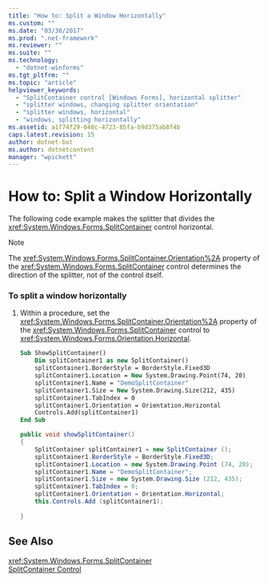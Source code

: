 ```yaml
---
title: "How to: Split a Window Horizontally"
ms.custom: ""
ms.date: "03/30/2017"
ms.prod: ".net-framework"
ms.reviewer: ""
ms.suite: ""
ms.technology: 
  - "dotnet-winforms"
ms.tgt_pltfrm: ""
ms.topic: "article"
helpviewer_keywords: 
  - "SplitContainer control [Windows Forms], horizontal splitter"
  - "splitter windows, changing splitter orientation"
  - "splitter windows, horizontal"
  - "windows, splitting horizontally"
ms.assetid: a1f74f29-048c-4723-85fa-b9d375ab8f4b
caps.latest.revision: 15
author: dotnet-bot
ms.author: dotnetcontent
manager: "wpickett"
---
```

# How to: Split a Window Horizontally
The following code example makes the splitter that divides the <xref:System.Windows.Forms.SplitContainer> control horizontal.  
  
> [!NOTE]
>  The <xref:System.Windows.Forms.SplitContainer.Orientation%2A> property of the <xref:System.Windows.Forms.SplitContainer> control determines the direction of the splitter, not of the control itself.  
  
### To split a window horizontally  
  
1.  Within a procedure, set the <xref:System.Windows.Forms.SplitContainer.Orientation%2A> property of the <xref:System.Windows.Forms.SplitContainer> control to <xref:System.Windows.Forms.Orientation.Horizontal>.  
  
    ```vb  
    Sub ShowSplitContainer()  
        Dim splitContainer1 as new SplitContainer()  
        splitContainer1.BorderStyle = BorderStyle.Fixed3D  
        splitContainer1.Location = New System.Drawing.Point(74, 20)  
        splitContainer1.Name = "DemoSplitContainer"  
        splitContainer1.Size = New System.Drawing.Size(212, 435)  
        splitContainer1.TabIndex = 0  
        splitContainer1.Orientation = Orientation.Horizontal  
        Controls.Add(splitContainer1)  
    End Sub  
    ```  
  
    ```csharp  
    public void showSplitContainer()  
    {  
        SplitContainer splitContainer1 = new SplitContainer ();  
        splitContainer1.BorderStyle = BorderStyle.Fixed3D;  
        splitContainer1.Location = new System.Drawing.Point (74, 20);  
        splitContainer1.Name = "DemoSplitContainer";  
        splitContainer1.Size = new System.Drawing.Size (212, 435);  
        splitContainer1.TabIndex = 0;  
        splitContainer1.Orientation = Orientation.Horizontal;  
        this.Controls.Add (splitContainer1);  
  
    }  
    ```  
  
## See Also  
 <xref:System.Windows.Forms.SplitContainer>   
 [SplitContainer Control](../../../../docs/framework/winforms/controls/splitcontainer-control-windows-forms.md)
